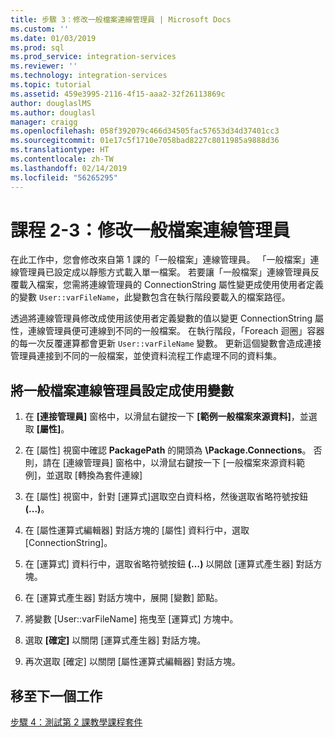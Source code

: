 ```yaml
---
title: 步驟 3：修改一般檔案連線管理員 | Microsoft Docs
ms.custom: ''
ms.date: 01/03/2019
ms.prod: sql
ms.prod_service: integration-services
ms.reviewer: ''
ms.technology: integration-services
ms.topic: tutorial
ms.assetid: 459e3995-2116-4f15-aaa2-32f26113869c
author: douglaslMS
ms.author: douglasl
manager: craigg
ms.openlocfilehash: 058f392079c466d34505fac57653d34d37401cc3
ms.sourcegitcommit: 01e17c5f1710e7058bad8227c8011985a9888d36
ms.translationtype: HT
ms.contentlocale: zh-TW
ms.lasthandoff: 02/14/2019
ms.locfileid: "56265295"
---
```

# <a name="lesson-2-3-modify-the-flat-file-connection-manager"></a>課程 2-3：修改一般檔案連線管理員

在此工作中，您會修改來自第 1 課的「一般檔案」連線管理員。 「一般檔案」連線管理員已設定成以靜態方式載入單一檔案。 若要讓「一般檔案」連線管理員反覆載入檔案，您需將連線管理員的 ConnectionString 屬性變更成使用使用者定義的變數 `User::varFileName`，此變數包含在執行階段要載入的檔案路徑。  
  
透過將連線管理員修改成使用該使用者定義變數的值以變更 ConnectionString 屬性，連線管理員便可連線到不同的一般檔案。 在執行階段，「Foreach 迴圈」容器的每一次反覆運算都會更新 `User::varFileName` 變數。 更新這個變數會造成連接管理員連接到不同的一般檔案，並使資料流程工作處理不同的資料集。  
  
## <a name="configure-the-flat-file-connection-manager-to-use-a-variable"></a>將一般檔案連線管理員設定成使用變數  
  
1.  在 **[連接管理員]** 窗格中，以滑鼠右鍵按一下 **[範例一般檔案來源資料]**，並選取 **[屬性]**。  

2.  在 [屬性] 視窗中確認 **PackagePath** 的開頭為 **\Package.Connections**。 否則，請在 [連線管理員] 窗格中，以滑鼠右鍵按一下 [一般檔案來源資料範例]，並選取 [轉換為套件連線]
  
3.  在 [屬性] 視窗中，針對 [運算式]選取空白資料格，然後選取省略符號按鈕 **(...)**。  
  
4.  在 [屬性運算式編輯器] 對話方塊的 [屬性] 資料行中，選取 [ConnectionString]。  
  
5.  在 [運算式] 資料行中，選取省略符號按鈕 **(…)** 以開啟 [運算式產生器] 對話方塊。  
  
6.  在 [運算式產生器] 對話方塊中，展開 [變數] 節點。  
  
7.  將變數 [User::varFileName] 拖曳至 [運算式] 方塊中。  
  
8.  選取 **[確定]** 以關閉 [運算式產生器] 對話方塊。  
  
9.  再次選取 [確定] 以關閉 [屬性運算式編輯器] 對話方塊。  
  
## <a name="go-to-next-task"></a>移至下一個工作  
[步驟 4：測試第 2 課教學課程套件](../integration-services/lesson-2-4-testing-the-lesson-2-tutorial-package.md)  
  
  
  
